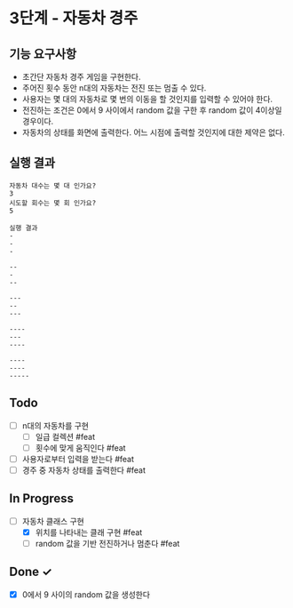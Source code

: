 # 3단계 - 자동차 경주

## 기능 요구사항
* 초간단 자동차 경주 게임을 구현한다.
* 주어진 횟수 동안 n대의 자동차는 전진 또는 멈출 수 있다.
* 사용자는 몇 대의 자동차로 몇 번의 이동을 할 것인지를 입력할 수 있어야 한다.
* 전진하는 조건은 0에서 9 사이에서 random 값을 구한 후 random 값이 4이상일 경우이다.
* 자동차의 상태를 화면에 출력한다. 어느 시점에 출력할 것인지에 대한 제약은 없다.

## 실행 결과
```
자동차 대수는 몇 대 인가요?
3
시도할 회수는 몇 회 인가요?
5

실행 결과
-
-
-

--
-
--

---
--
---

----
---
----

----
----
-----
```

## Todo
- [ ] n대의 자동차를 구현
  - [ ] 일급 컬렉션 #feat
  - [ ] 횟수에 맞게 움직인다 #feat
- [ ] 사용자로부터 입력을 받는다 #feat
- [ ] 경주 중 자동차 상태를 출력한다 #feat

## In Progress
- [ ] 자동차 클래스 구현
  - [x] 위치를 나타내는 클래 구현 #feat
  - [ ] random 값을 기반 전진하거나 멈춘다 #feat

## Done ✓
- [x] 0에서 9 사이의 random 값을 생성한다
